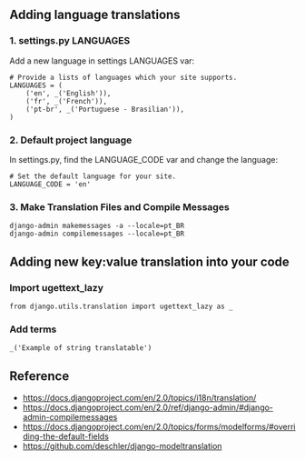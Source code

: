 ## Adding language translations

### 1. settings.py LANGUAGES

Add a new language in settings LANGUAGES var:

```
# Provide a lists of languages which your site supports.
LANGUAGES = (
    ('en', _('English')),
    ('fr', _('French')),
    ('pt-br', _('Portuguese - Brasilian')),
)
```

### 2. Default project language

In settings.py, find the LANGUAGE_CODE var and change the language:

```
# Set the default language for your site.
LANGUAGE_CODE = 'en'
```

### 3. Make Translation Files and Compile Messages

```
django-admin makemessages -a --locale=pt_BR
django-admin compilemessages --locale=pt_BR
```

## Adding new key:value translation into your code

### Import ugettext_lazy

```
from django.utils.translation import ugettext_lazy as _
```

### Add terms

```
_('Example of string translatable')
```

## Reference
* https://docs.djangoproject.com/en/2.0/topics/i18n/translation/
* https://docs.djangoproject.com/en/2.0/ref/django-admin/#django-admin-compilemessages
* https://docs.djangoproject.com/en/2.0/topics/forms/modelforms/#overriding-the-default-fields
* https://github.com/deschler/django-modeltranslation

